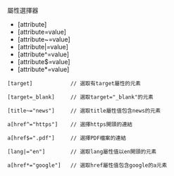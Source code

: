 屬性選擇器
- [attribute]
- [attribute=value]
- [attribute~=value]
- [attribute|=value]
- [attribute^=value]
- [attribute$=value]
- [attribute*=value]

```
[target]			// 選取有target屬性的元素
```

```
[target=_blank]		// 選取target="_blank"的元素
```

```
[title~="news"]		// 選取title屬性值包含news的元素
```

```
a[href^="https"]	// 選擇https開頭的連結
```

```
a[href$=".pdf"]		// 選擇PDF檔案的連結
```

```
[lang|="en"]		// 選取lang屬性值以en開頭的元素
```

```
a[href*="google"]	// 選取href屬性值包含google的a元素
```